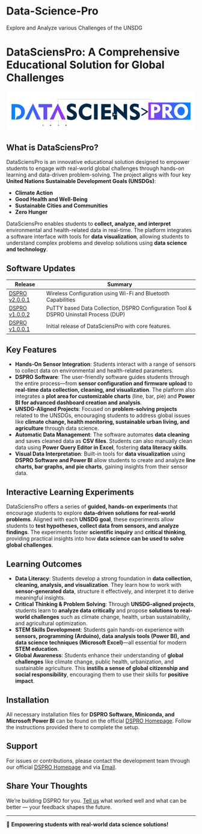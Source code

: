 # Data-Science-Pro
Explore and Analyze various Challenges of the UNSDG 
# DataSciensPro: A Comprehensive Educational Solution for Global Challenges

[![Data Sciens Pro](https://github.com/robotixdevteam/Data-Science-Pro/blob/main/data-sciens-logo.png)](https://robotixdevteam.github.io/Data-Science-Pro/DataSciensPro.html)

## What is DataSciensPro?
DataSciensPro is an innovative educational solution designed to empower students to engage with real-world global challenges through hands-on learning and data-driven problem-solving. The project aligns with four key **United Nations Sustainable Development Goals (UNSDGs)**:

- **Climate Action**
- **Good Health and Well-Being**
- **Sustainable Cities and Communities**
- **Zero Hunger**

DataSciensPro enables students to **collect, analyze, and interpret** environmental and health-related data in real-time. The platform integrates a software interface with tools for **data visualization**, allowing students to understand complex problems and develop solutions using **data science and technology**.

## Software Updates

| **Release** | **Summary** |
|-------------|-------------|
| [DSPRO v2.0.0.1](https://nimble.li/k96ynpnd) | Wireless Configuration using Wi-Fi and Bluetooth Capabilities |
| [DSPRO v1.0.0.2](https://nimble.li/wdjavq6d) | PuTTY based Data Collection, DSPRO Configuration Tool & DSPRO Uninstall Process (DUP) |
| [DSPRO v1.0.0.1](https://nimble.li/a98wbyl9) | Initial release of DataSciensPro with core features. |

## Key Features
- **Hands-On Sensor Integration**: Students interact with a range of sensors to collect data on environmental and health-related parameters. 
- **DSPRO Software**: The user-friendly software guides students through the entire process—from **sensor configuration and firmware upload** to **real-time data collection, cleaning, and visualization**. The platform also integrates a **plot area for customizable charts** (line, bar, pie) and **Power BI for advanced dashboard creation and analysis**.
- **UNSDG-Aligned Projects**: Focused on **problem-solving projects** related to the UNSDGs, encouraging students to address global issues like **climate change, health monitoring, sustainable urban living, and agriculture** through data science.
- **Automatic Data Management**: The software automates **data cleaning** and saves cleaned data as **CSV files**. Students can also manually clean data using **Power Query Editor in Excel**, fostering **data literacy skills**.
- **Visual Data Interpretation**: Built-in tools for **data visualization** using **DSPRO Software and Power BI** allow students to create and analyze **line charts, bar graphs, and pie charts**, gaining insights from their sensor data.

## Interactive Learning Experiments
DataSciensPro offers a series of **guided, hands-on experiments** that encourage students to explore **data-driven solutions for real-world problems**. Aligned with each **UNSDG goal**, these experiments allow students to **test hypotheses, collect data from sensors, and analyze findings**. The experiments foster **scientific inquiry** and **critical thinking**, providing practical insights into how **data science can be used to solve global challenges**.

## Learning Outcomes
- **Data Literacy**: Students develop a strong foundation in **data collection, cleaning, analysis, and visualization**. They learn how to work with **sensor-generated data**, structure it effectively, and interpret it to derive meaningful insights.
- **Critical Thinking & Problem Solving**: Through **UNSDG-aligned projects**, students learn to **analyze data critically** and propose **solutions to real-world challenges** such as climate change, health, urban sustainability, and agricultural optimization.
- **STEM Skills Development**: Students gain hands-on experience with **sensors, programming (Arduino), data analysis tools (Power BI), and data science techniques (Microsoft Excel)**—all essential for modern **STEM education**.
- **Global Awareness**: Students enhance their understanding of **global challenges** like climate change, public health, urbanization, and sustainable agriculture. This **instills a sense of global citizenship and social responsibility**, encouraging them to use their skills for **positive impact**.

## Installation
All necessary installation files for **DSPRO Software, Miniconda, and Microsoft Power BI** can be found on the official [DSPRO Homepage](https://robotixdevteam.github.io/Data-Science-Pro/DataSciensPro.html). Follow the instructions provided there to complete the setup.


## Support
For issues or contributions, please contact the development team through our official [DSPRO Homepage](https://robotixdevteam.github.io/Data-Science-Pro/DataSciensPro.html) and via [Email](development@merituseducation.com).

## Share Your Thoughts
We’re building DSPRO for you. [Tell us](https://docs.google.com/forms/d/e/1FAIpQLSddPykaQPvq3rah3acqrVYKASojOgQLZvMd1TWlDgEzWNIjhQ/viewform?usp=sharing&ouid=109473255159937002773) what worked well and what can be better — your feedback shapes the future.

---
🚀 **Empowering students with real-world data science solutions!**

